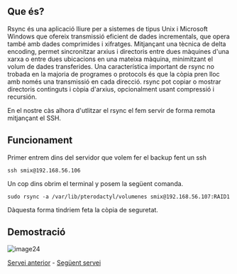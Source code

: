 ## Que és?

Rsync és una aplicació lliure per a sistemes de tipus Unix i Microsoft Windows que ofereix transmissió eficient de dades incrementals, que opera també amb dades comprimides i xifratges. Mitjançant una tècnica de delta encoding, permet sincronitzar arxius i directoris entre dues màquines d'una xarxa o entre dues ubicacions en una mateixa màquina, minimitzant el volum de dades transferides. Una característica important de rsync no trobada en la majoria de programes o protocols és que la còpia pren lloc amb només una transmissió en cada direcció. rsync pot copiar o mostrar directoris continguts i còpia d'arxius, opcionalment usant compressió i recursión.

En el nostre càs alhora d'utlitzar el rsync el fem servir de forma remota mitjançant el SSH.

## Funcionament

Primer entrem dins del servidor que volem fer el backup fent un ssh
```console
ssh smix@192.168.56.106
```

Un cop dins obrim el terminal y posem la següent comanda.

```console
sudo rsync -a /var/lib/pterodactyl/volumenes smix@192.168.56.107:RAID1
```
Dàquesta forma tindriem feta la còpia de seguretat.

## Demostració

![image24](https://github.com/Proyecto-Sintesi/configs/assets/165918288/43f44d8d-ecf3-4be8-af27-b1765c0674bb)

<p><a href="https://github.com/Proyecto-Sintesi/configs/tree/main/etc/raid">Servei anterior</a> - <a href="https://github.com/Proyecto-Sintesi/configs/tree/main/home/alex/.ssh">Següent servei</a></p>
